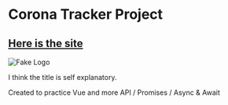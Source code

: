 # Corona Tracker Project

## [Here is the site](https://covidtrackerjp.netlify.app/)

![Fake Logo](https://cdn.discordapp.com/attachments/566003228647489554/989240079564279808/bluek-cropped.png)

I think the title is self explanatory. 

Created to practice Vue and more API / Promises / Async & Await

